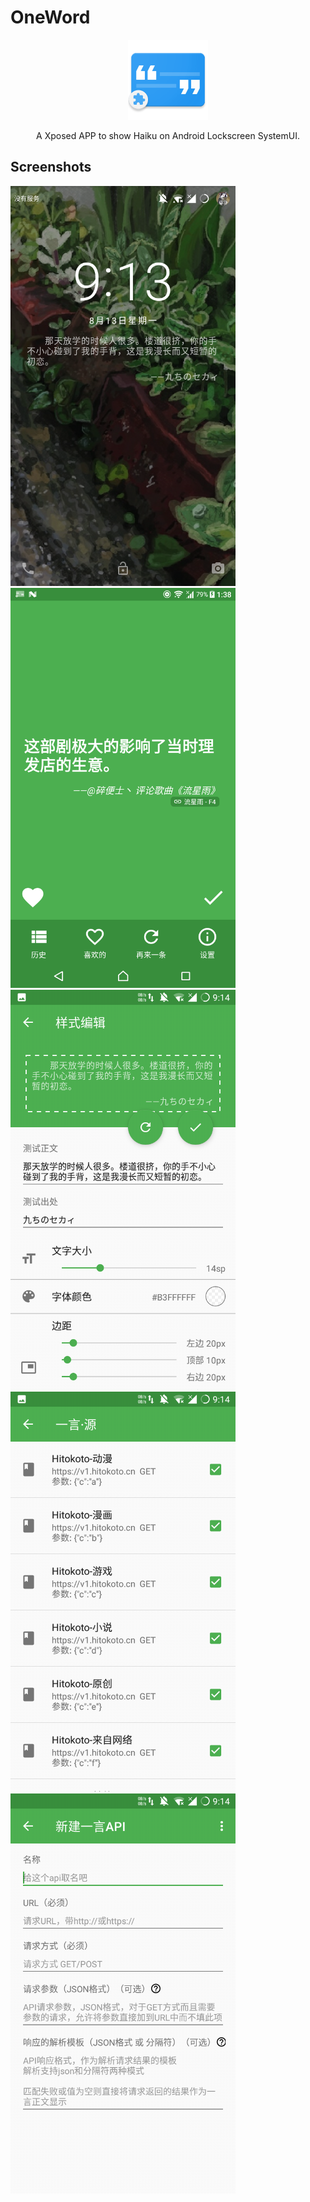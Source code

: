 # OneWord

<p align="center" >
  <img width="128" src="https://github.com/KB5201314/OneWord/blob/master/icon/ic_oneword_icon_src.png?raw=true" alt="Sublime's custom image"/>
</p>
<p align="center">
A Xposed APP to show Haiku on Android Lockscreen SystemUI. 
</p>

## Screenshots

<p>
  <img width="360" src="https://github.com/KB5201314/OneWord/blob/master/screenshot/Screenshot_20180813-091354.png?raw=true"/>
  <img width="360" src="https://github.com/KB5201314/OneWord/blob/master/screenshot/device-2018-08-23-133850.png?raw=true"/>
  <img width="360" src="https://github.com/KB5201314/OneWord/blob/master/screenshot/Screenshot_20180813-091501.png?raw=true"/>
  <img width="360" src="https://github.com/KB5201314/OneWord/blob/master/screenshot/Screenshot_20180813-091445.png?raw=true"/>
  <img width="360" src="https://github.com/KB5201314/OneWord/blob/master/screenshot/Screenshot_20180813-091431.png?raw=true"/>
</p>

